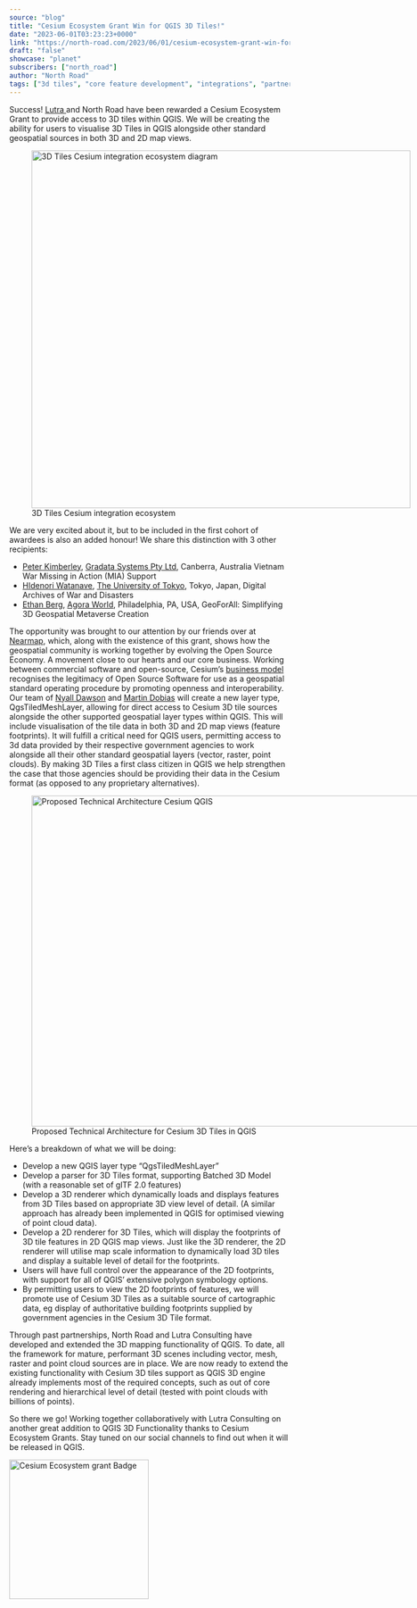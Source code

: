 ```yaml
---
source: "blog"
title: "Cesium Ecosystem Grant Win for QGIS 3D Tiles!"
date: "2023-06-01T03:23:23+0000"
link: "https://north-road.com/2023/06/01/cesium-ecosystem-grant-win-for-qgis-3d-tiles/"
draft: "false"
showcase: "planet"
subscribers: ["north_road"]
author: "North Road"
tags: ["3d tiles", "core feature development", "integrations", "partners", "qgis"]
---
```


<div class="ql-block">Success! <a class="ql-link" href="https://www.lutraconsulting.co.uk/" rel="noopener noreferrer" target="_blank">Lutra </a>and North Road have been rewarded a Cesium Ecosystem Grant to provide access to 3D tiles within QGIS. We will be creating the ability for users to visualise 3D Tiles in QGIS alongside other standard geospatial sources in both 3D and 2D map views.</div>
<figure class="wp-caption aligncenter" id="attachment_212525" style="width: 680px;"><img alt="3D Tiles Cesium integration ecosystem diagram" class=" wp-image-212525" height="641" src="https://north-road.com/wp-content/uploads/2023/05/Cesium-integration-ecosystem-diagram_QGISv2-1024x964.png" width="680" /><figcaption class="wp-caption-text" id="caption-attachment-212525">3D Tiles Cesium integration ecosystem</figcaption></figure>
<div></div>
<div class="ql-block">We are very excited about it, but to be included in the first cohort of awardees is also an added honour! We share this distinction with 3 other recipients:</div>
<ul>
<li class="ql-block"><a class="ql-link" href="https://www.linkedin.com/in/ACoAAA1MAWYBhe7u7Uc40tXIg_s6awS97NHgGYs" rel="noopener noreferrer" target="_blank">Peter Kimberley</a>, <a class="ql-link" href="https://www.linkedin.com/company/gradata-systems/" rel="noopener noreferrer" target="_blank">Gradata Systems Pty Ltd</a>, Canberra, Australia Vietnam War Missing in Action (MIA) Support</li>
<li class="ql-block"><a class="ql-link" href="https://www.linkedin.com/in/ACoAADsgMRwBYuXpHANwZ5tTIbjtE4OP7Ky2UTQ" rel="noopener noreferrer" target="_blank">HIdenori Watanave</a>, <a class="ql-link" href="https://www.linkedin.com/company/university-of-tokyo/" rel="noopener noreferrer" target="_blank">The University of Tokyo</a>, Tokyo, Japan, Digital Archives of War and Disasters</li>
<li class="ql-block"><a class="ql-link" href="https://www.linkedin.com/in/ACoAAB8in-kBGeFovnyDWRugvSvMD-y0dYpVZAE" rel="noopener noreferrer" target="_blank">Ethan Berg</a>, <a class="ql-link" href="https://www.linkedin.com/company/agoraworld-io/" rel="noopener noreferrer" target="_blank">Agora World</a>, Philadelphia, PA, USA, GeoForAll: Simplifying 3D Geospatial Metaverse Creation</li>
</ul>
<div class="ql-block">The opportunity was brought to our attention by our friends over at <a class="ql-link" href="https://www.nearmap.com/au/en" rel="noopener noreferrer" target="_blank">Nearmap</a>, which, along with the existence of this grant, shows how the geospatial community is working together by evolving the Open Source Economy. A movement close to our hearts and our core business. Working between commercial software and open-source, Cesium&#8217;s <a class="ql-link" href="https://cesium.com/why-cesium/open-ecosystem/cesium-business-model/" rel="noopener noreferrer" target="_blank">business model</a> recognises the legitimacy of Open Source Software for use as a geospatial standard operating procedure by promoting openness and interoperability.</div>
<div class="ql-block"></div>
<div class="ql-block">Our team of <a class="ql-link" href="https://www.linkedin.com/in/nyall-dawson-18b6016a/" rel="noopener noreferrer" target="_blank">Nyall Dawson</a> and <a class="ql-link" href="https://www.linkedin.com/in/martin-dobias-92590339/" rel="noopener noreferrer" target="_blank">Martin Dobias</a> will create a new layer type, QgsTiledMeshLayer, allowing for direct access to Cesium 3D tile sources alongside the other supported geospatial layer types within QGIS. This will include visualisation of the tile data in both 3D and 2D map views (feature footprints). It will fulfill a critical need for QGIS users, permitting access to 3d data provided by their respective government agencies to work alongside all their other standard geospatial layers (vector, raster, point clouds). By making 3D Tiles a first class citizen in QGIS we help strengthen the case that those agencies should be providing their data in the Cesium format (as opposed to any proprietary alternatives).</div>
<div class="ql-block">
<figure class="wp-caption aligncenter" id="attachment_212532" style="width: 1024px;"><img alt="Proposed Technical Architecture Cesium QGIS" class="size-full wp-image-212532" height="593" src="https://north-road.com/wp-content/uploads/2023/05/Proposed-Technical-Architecture-Cesium-QGIS-v2-e1684390715529.png" width="1024" /><figcaption class="wp-caption-text" id="caption-attachment-212532">Proposed Technical Architecture for Cesium 3D Tiles in QGIS</figcaption></figure>
</div>
<div class="ql-block"></div>
<div>
<div class="ql-block">Here&#8217;s a breakdown of what we will be doing:</div>
<ul>
<li>Develop a new QGIS layer type “QgsTiledMeshLayer”</li>
<li>Develop a parser for 3D Tiles format, supporting Batched 3D Model (with a reasonable set of glTF 2.0 features)</li>
<li>Develop a 3D renderer which dynamically loads and displays features from 3D Tiles based on appropriate 3D view level of detail. (A similar approach has already been implemented in QGIS for optimised viewing of point cloud data).</li>
<li>Develop a 2D renderer for 3D Tiles, which will display the footprints of 3D tile features in 2D QGIS map views. Just like the 3D renderer, the 2D renderer will utilise map scale information to dynamically load 3D tiles and display a suitable level of detail for the footprints.</li>
<li>Users will have full control over the appearance of the 2D footprints, with support for all of QGIS’ extensive polygon symbology options.</li>
<li>By permitting users to view the 2D footprints of features, we will promote use of Cesium 3D Tiles as a suitable source of cartographic data, eg display of authoritative building footprints supplied by government agencies in the Cesium 3D Tile format.</li>
</ul>
<p>Through past partnerships, North Road and Lutra Consulting have developed and extended the 3D mapping functionality of QGIS. To date, all the framework for mature, performant 3D scenes including vector, mesh, raster and point cloud sources are in place. We are now ready to extend the existing functionality with Cesium 3D tiles support as QGIS 3D engine already implements most of the required concepts, such as out of core rendering and hierarchical level of detail (tested with point clouds with billions of points).</p>
</div>
<p>So there we go! Working together collaboratively with Lutra Consulting on another great addition to QGIS 3D Functionality thanks to Cesium Ecosystem Grants. Stay tuned on our social channels to find out when it will be released in QGIS.</p>
<p><img alt="Cesium Ecosystem grant Badge" class="wp-image-212524 aligncenter" height="250" src="https://north-road.com/wp-content/uploads/2023/05/73304078772281.png" width="250" /></p>
<p>&nbsp;</p>
